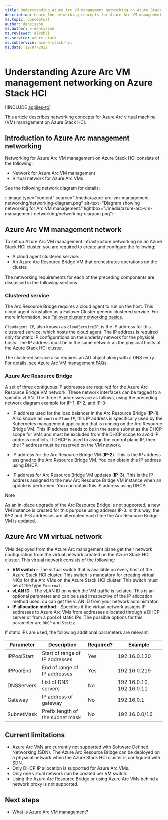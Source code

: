 ```yaml
---
title: Understanding Azure Arc VM management networking on Azure Stack HCI
description: Learn the networking concepts for Azure Arc VM management on Azure Stack HCI.
ms.topic: conceptual
author: dansisson
ms.author: v-dansisson
ms.reviewer: alkohli
ms.service: azure-stack
ms.subservice: azure-stack-hci
ms.date: 12/07/2022
---
```


# Understanding Azure Arc VM management networking on Azure Stack HCI

[!INCLUDE [applies-to](../../includes/hci-applies-to-22h2-21h2.md)]

This article describes networking concepts for Azure Arc virtual machine (VM) management on Azure Stack HCI.

## Introduction to Azure Arc management networking

Networking for Azure Arc VM management on Azure Stack HCI consists of the following:

- Network for Azure Arc VM management
- Virtual network for Azure Arc VMs

See the following network diagram for details:

:::image type="content" source="./media/azure-arc-vm-management-networking/networking-diagram.png" alt-text="Diagram showing networking for Arc VM management." lightbox="./media/azure-arc-vm-management-networking/networking-diagram.png":::

## Azure Arc VM management network

To set up Azure Arc VM management infrastructure networking on an Azure Stack HCI cluster, you are required to create and configure the following:

- A cloud agent clustered service.
- An Azure Arc Resource Bridge VM that orchestrates operations on the cluster.

The networking requirements for each of the preceding components are discussed in the following sections.  

### Clustered service

The Arc Resource Bridge requires a cloud agent to run on the host. This cloud agent is installed as a Failover Cluster generic clustered service. For more information, see [Failover cluster networking basics](https://techcommunity.microsoft.com/t5/failover-clustering/failover-clustering-networking-basics-and-fundamentals/ba-p/1706005).

`Cloudagent IP`, also known as `cloudServiceIP`, is the IP address for this clustered service, which hosts the cloud agent. The IP address is required only for static IP configurations on the underlay network for the physical hosts. The IP address must be in the same network as the physical hosts of the Azure Stack HCI cluster.

The clustered service also requires an AD object along with a DNS entry. For details, see [Azure Arc VM management FAQs](/manage/faqs-arc-enabled-vms#my-environment-doesnt-support-dns-or-active-directory-updates-how-can-i-successfully-deploy-arc-resource-bridge).

### Azure Arc Resource Bridge

A set of three contiguous IP addresses are required for the Azure Arc Resource Bridge VM network. These network interfaces can be tagged to a specific vLAN. The three IP addresses are as follows, using the preceding network diagram example for IP-1, IP-2, and IP-3:

- IP address used for the load balancer in the Arc Resource Bridge (**IP-1**). Also known as `controlPlaneIP`, this IP address is specifically used by the Kubernetes management application that is running on the Arc Resource Bridge VM. This IP address needs to be in the same subnet as the DHCP scope for VMs and must be excluded from the DHCP scope to avoid IP address conflicts. If DHCP is used to assign the control plane IP, then the IP address must be reserved on the VM network.

- IP address for the Arc Resource Bridge VM (**IP-2**). This is the IP address assigned to the Arc Resource Bridge VM. You can obtain this IP address using DHCP.

- IP address for Arc Resource Bridge VM updates (**IP-3**). This is the IP address assigned to the new Arc Resource Bridge VM instance when an update is performed. You can obtain this IP address using DHCP.

> [!NOTE]
> As an in-place upgrade of the Arc Resource Bridge is not supported, a new VM instance is created for this purpose using address IP-3. In this way, the IP-2 and IP-3 addresses are alternated each time the Arc Resource Bridge VM is updated.

## Azure Arc VM virtuaL network

VMs deployed from the Azure Arc management plane get their network configuration from the virtual network created on the Azure Stack HCI cluster. This virtual network consists of the following:

- **VM switch** – The virtual switch that is available on every host of the Azure Stack HCI cluster. This switch is mandatory for creating virtual NICs for the Arc VMs on the Azure Stack HCI cluster. This switch must be of the type `External`.
- **vLAN ID** – The vLAN ID on which the VM traffic is isolated. This is an optional parameter and can be used irrespective of the IP allocation method used. ou can get the vLAN ID from your network administrator.
- **IP allocation method** – Specifies if the virtual network assigns IP addresses to Azure Arc VMs from addresses allocated through a DHCP server or from a pool of static IPs. The possible options for this parameter are `DHCP` and `Static`.

If static IPs are used, the following additional parameters are relevant:

|Parameter|Description|Required?|Example|
|---|---|---|---|
|IPPoolStart|Start of range of IP addresses|Yes|192.16.0.120|
|IPPoolEnd|End of range of IP addresses|Yes|192.16.0.219|
|DNSServers|List of DNS servers|No|192.16.0.10, 192.16.0.11|
|Gateway|IP address of gateway|No|192.16.0.1|
|SubnetMask|Prefix length of the subnet mask|No|192.16.0.0/16|

## Current limitations

- Azure Arc VMs are currently not supported with Software Defined Networking (SDN). The Azure Arc Resource Bridge can be deployed on a physical network when the Azure Stack HCI cluster is configured with SDN.
- Only DHCP IP allocation is supported for Azure Arc VMs.
- Only one virtual network can be created per VM switch.
- Using the Azure Arc Resource Bridge or using Azure Arc VMs behind a network proxy is not supported.

## Next steps

- [What is Azure Arc VM management?](/manage/azure-arc-vm-management-overview)